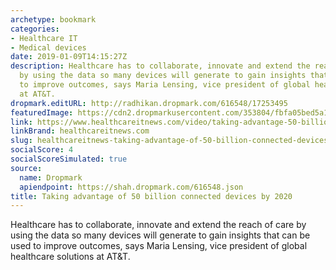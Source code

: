 ```yaml
---
archetype: bookmark
categories:
- Healthcare IT
- Medical devices
date: 2019-01-09T14:15:27Z
description: Healthcare has to collaborate, innovate and extend the reach of care
  by using the data so many devices will generate to gain insights that can be used
  to improve outcomes, says Maria Lensing, vice president of global healthcare solutions
  at AT&T.
dropmark.editURL: http://radhikan.dropmark.com/616548/17253495
featuredImage: https://cdn2.dropmarkusercontent.com/353804/fbfa05bed5a1f22a9fa237544d4f62c12c2e450a8b96fb2a556849a88646e472/thumbnail/med%20devices%202020.JPG?Expires=1557430063&Signature=Az7dQx-hrXSUlostuzWL9J3WaisT-~lPRfTr1njSfLHzFzX~EvQwRL-m6NpudwopKsGNf52li2It0GRS6jemlJndSIdpSclKiTdCzU0p8qtcemAiXrJlJOSG3ip1grDRIDjqlvGtKyUGEh7BbcuzKCSWQ1Nws~RHmqTrhDupBk7dC~CxxmQIuRpxygmb4~3awZq9vBbgnSCxlYKmKgoJUVece-1hODeH9pgh91-mEyJhokcy8mLL86LoWzfs6cszFYy8OH1jnPbm6GGR2sJtcCzsoawys3QhN5nevmubDEIyOp2RgmBhXBjzbyQL9wArR1y-eZhkP9CdRmSmytovxA__&Key-Pair-Id=APKAITQYWVEN757ZA4KQ
link: https://www.healthcareitnews.com/video/taking-advantage-50-billion-connected-devices-2020
linkBrand: healthcareitnews.com
slug: healthcareitnews-taking-advantage-of-50-billion-connected-devices-by-2020
socialScore: 4
socialScoreSimulated: true
source:
  name: Dropmark
  apiendpoint: https://shah.dropmark.com/616548.json
title: Taking advantage of 50 billion connected devices by 2020
---
```

Healthcare has to collaborate, innovate and extend the reach of care by using the data so many devices will generate to gain insights that can be used to improve outcomes, says Maria Lensing, vice president of global healthcare solutions at AT&T.

